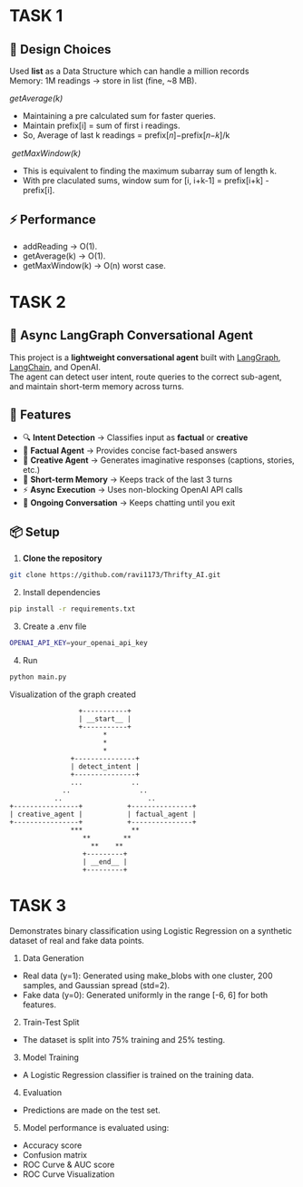 # TASK 1
## 🔑 Design Choices
Used **list** as a Data Structure which can handle a million records <br>
Memory: 1M readings → store in list (fine, ~8 MB). 

_getAverage(k)_
- Maintaining a pre calculated sum for faster queries. 
- Maintain prefix[i] = sum of first i readings.
- So, Average of last k readings = prefix[𝑛]−prefix[𝑛−𝑘]/k

​
_getMaxWindow(k)_
- This is equivalent to finding the maximum subarray sum of length k.
- With pre claculated sums, window sum for [i, i+k-1] = prefix[i+k] - prefix[i].

## ⚡ Performance
- addReading → O(1).
- getAverage(k) → O(1).
- getMaxWindow(k) → O(n) worst case.



# TASK 2
## 🧩 Async LangGraph Conversational Agent  

This project is a **lightweight conversational agent** built with [LangGraph](https://python.langchain.com/docs/langgraph/), [LangChain](https://www.langchain.com/), and OpenAI.  
The agent can detect user intent, route queries to the correct sub-agent, and maintain short-term memory across turns.  

## 🚀 Features  
- 🔍 **Intent Detection** → Classifies input as **factual** or **creative**  
- 📘 **Factual Agent** → Provides concise fact-based answers  
- 🎨 **Creative Agent** → Generates imaginative responses (captions, stories, etc.)  
- 🧠 **Short-term Memory** → Keeps track of the last 3 turns  
- ⚡ **Async Execution** → Uses non-blocking OpenAI API calls  
- 💬 **Ongoing Conversation** → Keeps chatting until you exit  


## 📦 Setup  

1. **Clone the repository**  
```bash
git clone https://github.com/ravi1173/Thrifty_AI.git
```

2. Install dependencies
```bash
pip install -r requirements.txt
```

3. Create a .env file
```bash
OPENAI_API_KEY=your_openai_api_key
```
4. Run
```bash
python main.py
```

Visualization of the graph created 
```
                 +-----------+
                 | __start__ |
                 +-----------+
                       *
                       *
                       *
               +---------------+
               | detect_intent |
               +---------------+
               ...            ..
             ..                 ..
           ..                     ..
+----------------+           +---------------+
| creative_agent |           | factual_agent |
+----------------+           +---------------+
               ***            **
                  **        **
                    **    **
                  +---------+
                  | __end__ |
                  +---------+
```

# TASK 3
Demonstrates binary classification using Logistic Regression on a synthetic dataset of real and fake data points.

1. Data Generation
- Real data (y=1): Generated using make_blobs with one cluster, 200 samples, and Gaussian spread (std=2).
- Fake data (y=0): Generated uniformly in the range [-6, 6] for both features.

2. Train-Test Split
- The dataset is split into 75% training and 25% testing.

3. Model Training
- A Logistic Regression classifier is trained on the training data.

4. Evaluation
- Predictions are made on the test set.

5. Model performance is evaluated using:
- Accuracy score
- Confusion matrix
- ROC Curve & AUC score
- ROC Curve Visualization

